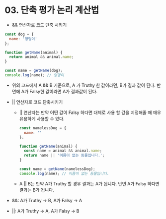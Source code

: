 # 03. 단축 평가 논리 계산법

- && 연산자로 코드 단축 시키기

```jsx
const dog = {
  name: '멍멍이'
};

function getName(animal) {
  return animal && animal.name;
}

const name = getName(dog);
console.log(name); // 멍멍이
```

- 위의 코드에서 A && B 기준으로, A 가 Truthy 한 값이라면, B가 결과 값이 된다. 반면에 A가 Falsy한 값이라면 A가 결과값이 된다.

- || 연산자로 코드 단축시키기
    - || 연산자는 만약 어떤 값이 Falsy 하다면 대체로 사용 할 값을 지정해줄 때 매우 유용하게 사용할 수 있다.
        
        ```jsx
        const namelessDog = {
          name: ''
        };
        
        function getName(animal) {
          const name = animal && animal.name;
          return name || '이름이 없는 동물입니다.';
        }
        
        const name = getName(namelessDog);
        console.log(name); // 이름이 없는 동물입니다.
        ```
        
    - A || B는 만약 A가 Truthy 할 경우 결과는 A가 됩니다. 반면 A가 Falsy 하다면 결과는 B가 됩니다.

- &&: A가 Truthy → B, A가 Falsy → A
- ||: A가 Truthy → A, A가 Falsy → B